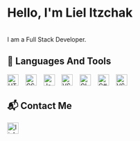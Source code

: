 # Hello, I'm Liel Itzchak
<br> I am a Full Stack Developer.
## 🔨 Languages And Tools
<div align="left">
 <img alt="HTML5" width="26px" src="https://raw.github.com/LielAmar/Portfolio/master/public/svgs/html5.svg" />&nbsp;&nbsp;&nbsp;
 <img alt="CSS3" width="26px" src="https://raw.github.com/LielAmar/Portfolio/master/public/svgs/css3.svg" />&nbsp;&nbsp;&nbsp;
 <img alt="JavaScript" width="26px" src="https://raw.github.com/LielAmar/Portfolio/master/public/svgs/javascript.svg" />&nbsp;&nbsp;&nbsp;
 <img alt="VSCode" width="26px" src="https://raw.github.com/LielAmar/Portfolio/master/public/svgs/vscode.svg" />&nbsp;&nbsp;&nbsp;
 <img alt="GIT" width="26px" src="https://raw.github.com/LielAmar/Portfolio/master/public/svgs/git.svg" />&nbsp;&nbsp;&nbsp;
 <img alt="C#" width="26px" src="https://raw.github.com/LielAmar/Portfolio/master/public/svgs/csharp.svg" />&nbsp;&nbsp;&nbsp;
 <img alt="VS" width="26px" src="https://raw.github.com/LielAmar/Portfolio/master/public/svgs/vs.svg" />&nbsp;&nbsp;&nbsp;

## 📬 Contact Me
<a href="https://www.linkedin.com/in/lielitzchak/"> <img alt="linkedin" width="26px" src="https://raw.github.com/LielAmar/Portfolio/master/public/svgs/linkedin_colored.svg"/></a>
